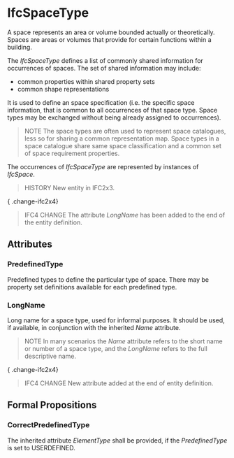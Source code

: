 # IfcSpaceType

A space represents an area or volume bounded actually or theoretically. Spaces are areas or volumes that provide for certain functions within a building.<!-- end of definition -->

The _IfcSpaceType_ defines a list of commonly shared information for occurrences of spaces. The set of shared information may include:

* common properties within shared property sets
* common shape representations

It is used to define an space specification (i.e. the specific space information, that is common to all occurrences of that space type. Space types may be exchanged without being already assigned to occurrences).

> NOTE  The space types are often used to represent space catalogues, less so for sharing a common representation map. Space types in a space catalogue share same space classification and a common set of space requirement properties.

The occurrences of _IfcSpaceType_ are represented by instances of _IfcSpace_.

> HISTORY  New entity in IFC2x3.

{ .change-ifc2x4}
> IFC4 CHANGE  The attribute _LongName_ has been added to the end of the entity definition.

## Attributes

### PredefinedType
Predefined types to define the particular type of space. There may be property set definitions available for each predefined type.

### LongName
Long name for a space type, used for informal purposes. It should be used, if available, in conjunction with the inherited _Name_ attribute.
> NOTE  In many scenarios the _Name_ attribute refers to the short name or number of a space type, and the _LongName_ refers to the full descriptive name.

{ .change-ifc2x4}
> IFC4 CHANGE  New attribute added at the end of entity definition.

## Formal Propositions

### CorrectPredefinedType
The inherited attribute _ElementType_ shall be provided, if the _PredefinedType_ is set to USERDEFINED.
